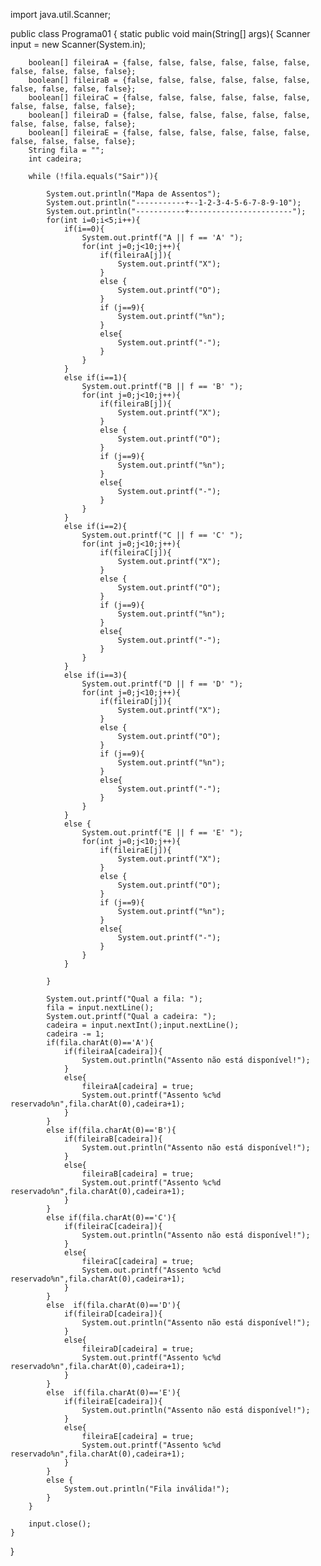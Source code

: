 import java.util.Scanner;

public class Programa01 {
    static public void main(String[] args){
        Scanner input = new Scanner(System.in);

        boolean[] fileiraA = {false, false, false, false, false, false, false, false, false, false};
        boolean[] fileiraB = {false, false, false, false, false, false, false, false, false, false};
        boolean[] fileiraC = {false, false, false, false, false, false, false, false, false, false};
        boolean[] fileiraD = {false, false, false, false, false, false, false, false, false, false};
        boolean[] fileiraE = {false, false, false, false, false, false, false, false, false, false};
        String fila = "";
        int cadeira;

        while (!fila.equals("Sair")){

            System.out.println("Mapa de Assentos");
            System.out.println("-----------+--1-2-3-4-5-6-7-8-9-10");
            System.out.println("-----------+-----------------------");
            for(int i=0;i<5;i++){
                if(i==0){
                    System.out.printf("A || f == 'A' ");
                    for(int j=0;j<10;j++){
                        if(fileiraA[j]){
                            System.out.printf("X");
                        }
                        else {
                            System.out.printf("O");
                        }
                        if (j==9){
                            System.out.printf("%n");
                        }
                        else{
                            System.out.printf("-");
                        }
                    }
                }
                else if(i==1){
                    System.out.printf("B || f == 'B' ");
                    for(int j=0;j<10;j++){
                        if(fileiraB[j]){
                            System.out.printf("X");
                        }
                        else {
                            System.out.printf("O");
                        }
                        if (j==9){
                            System.out.printf("%n");
                        }
                        else{
                            System.out.printf("-");
                        }
                    }                
                }
                else if(i==2){
                    System.out.printf("C || f == 'C' ");
                    for(int j=0;j<10;j++){
                        if(fileiraC[j]){
                            System.out.printf("X");
                        }
                        else {
                            System.out.printf("O");
                        }
                        if (j==9){
                            System.out.printf("%n");
                        }
                        else{
                            System.out.printf("-");
                        }
                    }
                }
                else if(i==3){
                    System.out.printf("D || f == 'D' ");
                    for(int j=0;j<10;j++){
                        if(fileiraD[j]){
                            System.out.printf("X");
                        }
                        else {
                            System.out.printf("O");
                        }
                        if (j==9){
                            System.out.printf("%n");
                        }
                        else{
                            System.out.printf("-");
                        }
                    }
                }
                else {
                    System.out.printf("E || f == 'E' ");
                    for(int j=0;j<10;j++){
                        if(fileiraE[j]){
                            System.out.printf("X");
                        }
                        else {
                            System.out.printf("O");
                        }
                        if (j==9){
                            System.out.printf("%n");
                        }
                        else{
                            System.out.printf("-");
                        }
                    }                
                }

            }

            System.out.printf("Qual a fila: ");
            fila = input.nextLine();
            System.out.printf("Qual a cadeira: ");
            cadeira = input.nextInt();input.nextLine();
            cadeira -= 1;
            if(fila.charAt(0)=='A'){
                if(fileiraA[cadeira]){
                    System.out.println("Assento não está disponível!");
                }
                else{
                    fileiraA[cadeira] = true;
                    System.out.printf("Assento %c%d reservado%n",fila.charAt(0),cadeira+1);
                }
            }
            else if(fila.charAt(0)=='B'){
                if(fileiraB[cadeira]){
                    System.out.println("Assento não está disponível!");
                }
                else{
                    fileiraB[cadeira] = true;
                    System.out.printf("Assento %c%d reservado%n",fila.charAt(0),cadeira+1);
                }
            }
            else if(fila.charAt(0)=='C'){
                if(fileiraC[cadeira]){
                    System.out.println("Assento não está disponível!");
                }
                else{
                    fileiraC[cadeira] = true;
                    System.out.printf("Assento %c%d reservado%n",fila.charAt(0),cadeira+1);
                }
            }
            else  if(fila.charAt(0)=='D'){
                if(fileiraD[cadeira]){
                    System.out.println("Assento não está disponível!");
                }
                else{
                    fileiraD[cadeira] = true;
                    System.out.printf("Assento %c%d reservado%n",fila.charAt(0),cadeira+1);
                }
            }
            else  if(fila.charAt(0)=='E'){
                if(fileiraE[cadeira]){
                    System.out.println("Assento não está disponível!");
                }
                else{
                    fileiraE[cadeira] = true;
                    System.out.printf("Assento %c%d reservado%n",fila.charAt(0),cadeira+1);
                }
            }
            else {
                System.out.println("Fila inválida!");
            }
        }

        input.close();
    }
}
